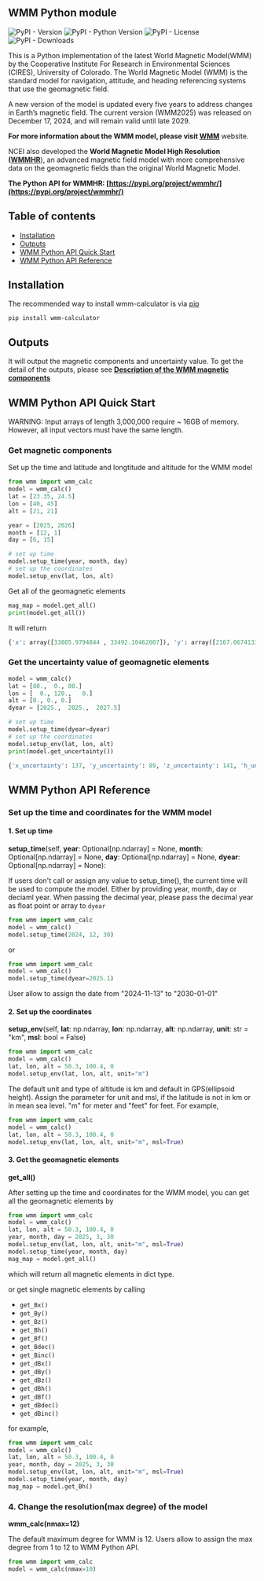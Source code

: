 

## WMM Python module

![PyPI - Version](https://img.shields.io/pypi/v/wmm-calculator)
![PyPI - Python Version](https://img.shields.io/pypi/pyversions/wmm-calculator)
![PyPI - License](https://img.shields.io/pypi/l/wmm-calculator)
![PyPI - Downloads](https://img.shields.io/pypi/dm/wmm-calculator)

This is a Python implementation of the latest World Magnetic Model(WMM) by the Cooperative Institute For Research in Environmental Sciences (CIRES), University of Colorado.
The World Magnetic Model (WMM) is the standard model for navigation, attitude, and heading referencing systems that use the  geomagnetic field. 

A new version of the model is updated every five years to address changes in Earth’s magnetic field. The current version (WMM2025) was released on December 17, 2024, and will remain valid until late 2029. 

**For more information about the WMM model, please visit [WMM](https://www.ncei.noaa.gov/products/world-magnetic-model)** website.

NCEI also developed the **World Magnetic Model High Resolution ([WMMHR](https://www.ncei.noaa.gov/products/world-magnetic-model-high-resolution)**), an advanced magnetic field model with more comprehensive data on the geomagnetic fields than the original World Magnetic Model.

**The Python API for WMMHR: [https://pypi.org/project/wmmhr/](https://pypi.org/project/wmmhr/)**

## Table of contents
- [Installation](#installation)
- [Outputs](#Output)
- [WMM Python API Quick Start](#WMM-Python-API-Quick-Start)
- [WMM Python API Reference](#WMM-Python-API-Reference)

## Installation

The recommended way to install wmm-calculator is via [pip](https://pip.pypa.io/en/stable/)

```
pip install wmm-calculator 
```

## Outputs

It will output the magnetic components and uncertainty value. To get the detail of the outputs, please see **[Description of the WMM magnetic components](https://github.com/CIRES-Geomagnetism/wmm/blob/check_nmax/description.md)**

## WMM Python API Quick Start

WARNING: Input arrays of length 3,000,000 require ~ 16GB of memory. However, all input vectors must have the same length. 

### Get magnetic components
Set up the time and latitude and longtitude and altitude for the WMM model

```python
from wmm import wmm_calc
model = wmm_calc()
lat = [23.35, 24.5]
lon = [40, 45]
alt = [21, 21]

year = [2025, 2026]
month = [12, 1]
day = [6, 15]

# set up time
model.setup_time(year, month, day)
# set up the coordinates
model.setup_env(lat, lon, alt)
```

Get all of the geomagnetic elements

```python
mag_map = model.get_all()
print(model.get_all())
```
It will return 

```python
{'x': array([33805.9794844 , 33492.10462007]), 'y': array([2167.06741335, 1899.8602046 ]), 'z': array([23844.95317237, 26150.62563705]), 'h': array([33875.36612457, 33545.94671013]), 'f': array([41426.10555998, 42534.52435243]), 'dec': array([3.6678175, 3.2466589]), 'inc': array([35.14180823, 37.93807267]), 'dx': array([ 9.91215814, 14.60583551]), 'dy': array([-2.63505666, -4.26437959]), 'dz': array([40.35078867, 34.39738965]), 'dh': array([ 9.72328589, 14.34088148]), 'df': array([31.17702034, 32.45814375]), 'ddec': array([-0.00552022, -0.00868461]), 'dinc': array([0.03789554, 0.02466632])}
```




### Get the uncertainty value of geomagnetic elements

```python
model = wmm_calc()
lat = [80.,  0., 80.]
lon = [  0., 120.,   0.]
alt = [0., 0., 0.]
dyear = [2025.,  2025.,  2027.5]

# set up time
model.setup_time(dyear=dyear)
# set up the coordinates
model.setup_env(lat, lon, alt)
print(model.get_uncertainty())

```

```python
{'x_uncertainty': 137, 'y_uncertainty': 89, 'z_uncertainty': 141, 'h_uncertainty': 133, 'f_uncertainty': 138, 'declination_uncertainty': array([3.98575493e-05, 6.55276509e-06, 3.99539341e-05]), 'inclination_uncertainty': 0.2}

```

## WMM Python API Reference

### Set up the time and coordinates for the WMM model

#### 1. Set up time 

**setup_time**(self, **year**: Optional[np.ndarray] = None, **month**: Optional[np.ndarray] = None, **day**: Optional[np.ndarray] = None,
                   **dyear**: Optional[np.ndarray] = None):

If users don't call or assign any value to setup_time(), the current time will be used to compute the model.
Either by providing year, month, day or deciaml year. When passing the decimal year, please pass the decimal year as float point or array to `dyear`
```python
from wmm import wmm_calc
model = wmm_calc()
model.setup_time(2024, 12, 30)
```
or 
```python
from wmm import wmm_calc
model = wmm_calc()
model.setup_time(dyear=2025.1)
```

User allow to assign the date from "2024-11-13" to "2030-01-01"

#### 2. Set up the coordinates

**setup_env**(self, **lat**: np.ndarray, **lon**: np.ndarray, **alt**: np.ndarray, **unit**: str = "km", **msl**: bool = False)
```python
from wmm import wmm_calc
model = wmm_calc()
lat, lon, alt = 50.3, 100.4, 0
model.setup_env(lat, lon, alt, unit="m")
```

The default unit and type of altitude is km and default in GPS(ellipsoid height). 
Assign the parameter for unit and msl, if the latitude is not in km or in mean sea level.
"m" for meter and "feet" for feet. For example,
```python
from wmm import wmm_calc
model = wmm_calc()
lat, lon, alt = 50.3, 100.4, 0
model.setup_env(lat, lon, alt, unit="m", msl=True)
```

#### 3. Get the geomagnetic elements

**get_all()**

After setting up the time and coordinates for the WMM model, you can get all the geomagnetic elements by

```python
from wmm import wmm_calc
model = wmm_calc()
lat, lon, alt = 50.3, 100.4, 0
year, month, day = 2025, 3, 30
model.setup_env(lat, lon, alt, unit="m", msl=True)
model.setup_time(year, month, day)
mag_map = model.get_all()
```

which will return all magnetic elements in dict type.

or get single magnetic elements by calling

- `get_Bx()`
- `get_By()`
- `get_Bz()`
- `get_Bh()`
- `get_Bf()`
- `get_Bdec()`
- `get_Binc()`
- `get_dBx()`
- `get_dBy()`
- `get_dBz()`
- `get_dBh()`
- `get_dBf()`
- `get_dBdec()`
- `get_dBinc()`


for example,
```python
from wmm import wmm_calc
model = wmm_calc()
lat, lon, alt = 50.3, 100.4, 0
year, month, day = 2025, 3, 30
model.setup_env(lat, lon, alt, unit="m", msl=True)
model.setup_time(year, month, day)
mag_map = model.get_Bh()
```
### 4. Change the resolution(max degree) of the model

**wmm_calc(nmax=12)**

The default maximum degree for WMM is 12. Users allow to assign the max degree from 1 to 12 to WMM Python API.
```python
from wmm import wmm_calc
model = wmm_calc(nmax=10)
```